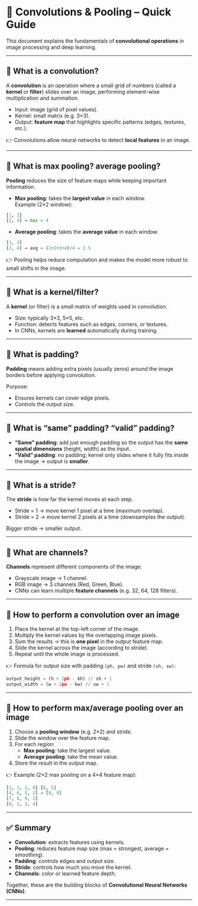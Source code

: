 # 📘 Convolutions & Pooling – Quick Guide

This document explains the fundamentals of **convolutional operations** in image processing and deep learning.

---

## 🔹 What is a convolution?
A **convolution** is an operation where a small grid of numbers (called a **kernel** or **filter**) slides over an image, performing element-wise multiplication and summation.  

- Input: image (grid of pixel values).  
- Kernel: small matrix (e.g. 3×3).  
- Output: **feature map** that highlights specific patterns (edges, textures, etc.).  

👉 Convolutions allow neural networks to detect **local features** in an image.

---

## 🔹 What is max pooling? average pooling?
**Pooling** reduces the size of feature maps while keeping important information.  

- **Max pooling**: takes the **largest value** in each window.  
  Example (2×2 window):
```python
[1, 3]
[2, 4] → max = 4
```

- **Average pooling**: takes the **average value** in each window.  
```python
[1, 3]
[2, 4] → avg = (1+2+3+4)/4 = 2.5
```


👉 Pooling helps reduce computation and makes the model more robust to small shifts in the image.

---

## 🔹 What is a kernel/filter?
A **kernel** (or filter) is a small matrix of weights used in convolution.  
- Size: typically 3×3, 5×5, etc.  
- Function: detects features such as edges, corners, or textures.  
- In CNNs, kernels are **learned** automatically during training.

---

## 🔹 What is padding?
**Padding** means adding extra pixels (usually zeros) around the image borders before applying convolution.  

Purpose:
- Ensures kernels can cover edge pixels.  
- Controls the output size.

---

## 🔹 What is “same” padding? “valid” padding?
- **“Same” padding**: add just enough padding so the output has the **same spatial dimensions** (height, width) as the input.  
- **“Valid” padding**: no padding; kernel only slides where it fully fits inside the image → output is **smaller**.

---

## 🔹 What is a stride?
The **stride** is how far the kernel moves at each step.  
- Stride = 1 → move kernel 1 pixel at a time (maximum overlap).  
- Stride = 2 → move kernel 2 pixels at a time (downsamples the output).  

Bigger stride → smaller output.

---

## 🔹 What are channels?
**Channels** represent different components of the image:  
- Grayscale image → 1 channel.  
- RGB image → 3 channels (Red, Green, Blue).  
- CNNs can learn multiple **feature channels** (e.g. 32, 64, 128 filters).

---

## 🔹 How to perform a convolution over an image
1. Place the kernel at the top-left corner of the image.  
2. Multiply the kernel values by the overlapping image pixels.  
3. Sum the results → this is **one pixel** in the output feature map.  
4. Slide the kernel across the image (according to stride).  
5. Repeat until the whole image is processed.

👉 Formula for output size with padding `(ph, pw)` and stride `(sh, sw)`:
```python
output_height = (h + 2ph - kh) // sh + 1
output_width = (w + 2pw - kw) // sw + 1
```


---

## 🔹 How to perform max/average pooling over an image
1. Choose a **pooling window** (e.g. 2×2) and stride.  
2. Slide the window over the feature map.  
3. For each region:
   - **Max pooling**: take the largest value.  
   - **Average pooling**: take the mean value.  
4. Store the result in the output map.  

👉 Example (2×2 max pooling on a 4×4 feature map):
```python
[1, 3, 2, 0] [6, 5]
[4, 6, 5, 1] → [8, 9]
[7, 8, 9, 2]
[0, 1, 3, 4]
```


---

## ✅ Summary
- **Convolution**: extracts features using kernels.  
- **Pooling**: reduces feature map size (max = strongest, average = smoothing).  
- **Padding**: controls edges and output size.  
- **Stride**: controls how much you move the kernel.  
- **Channels**: color or learned feature depth.  

Together, these are the building blocks of **Convolutional Neural Networks (CNNs)**.  

---
